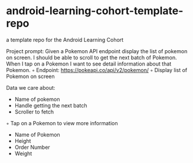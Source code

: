 # android-learning-cohort-template-repo
a template repo for the Android Learning Cohort

Project prompt:
Given a Pokemon API endpoint display the list of pokemon on screen. I should be able to scroll to get the next batch of Pokemon. When I tap on a Pokemon I want to see detail information about that Pokemon.
◦ Endpoint: https://pokeapi.co/api/v2/pokemon/
◦ Display list of Pokemon on screen

 Data we care about:
 - Name of pokemon
 - Handle getting the next batch
 - Scroller to fetch

◦ Tap on a Pokemon to view more information
 - Name of Pokemon
 - Height
 - Order Number
 - Weight

